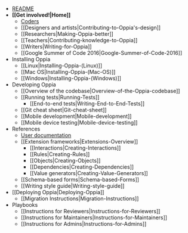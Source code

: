   * [README](https://github.com/oppia/oppia/blob/develop/README.md#oppia)
  * **[[Get involved!|Home]]**
    * [Coders](https://github.com/oppia/oppia/blob/develop/CONTRIBUTING.md)
    * [[Designers and artists|Contributing-to-Oppia's-design]]
    * [[Researchers|Making-Oppia-better]]
    * [[Teachers|Contributing-knowledge-to-Oppia]]
    * [[Writers|Writing-for-Oppia]]
    * [[Google Summer of Code 2016|Google-Summer-of-Code-2016]]
  * Installing Oppia
    * [[Linux|Installing-Oppia-(Linux)]]
    * [[Mac OS|Installing-Oppia-(Mac-OS)]]
    * [[Windows|Installing-Oppia-(Windows)]]
  * Developing Oppia
    * [[Overview of the codebase|Overview-of-the-Oppia-codebase]]
    * [[Running tests|Running-Tests]]
      * [[End-to-end tests|Writing-End-to-End-Tests]]
    * [[Git cheat sheet|Git-cheat-sheet]]
    * [[Mobile development|Mobile-development]]
    * [[Mobile device testing|Mobile-device-testing]]
  * References
    * [User documentation](https://oppia.github.io/)
    * [[Extension frameworks|Extensions-Overview]]
      * [[Interactions|Creating-Interactions]]
      * [[Rules|Creating-Rules]]
      * [[Objects|Creating-Objects]]
      * [[Dependencies|Creating-Dependencies]]
      * [[Value generators|Creating-Value-Generators]]
    * [[Schema-based forms|Schema-based-Forms]]
    * [[Writing style guide|Writing-style-guide]]
  * [[Deploying Oppia|Deploying-Oppia]]
    * [[Migration Instructions|Migration-Instructions]]
  * Playbooks
    * [[Instructions for Reviewers|Instructions-for-Reviewers]]
    * [[Instructions for Maintainers|Instructions-for-Maintainers]]
    * [[Instructions for Admins|Instructions-for-Admins]]
